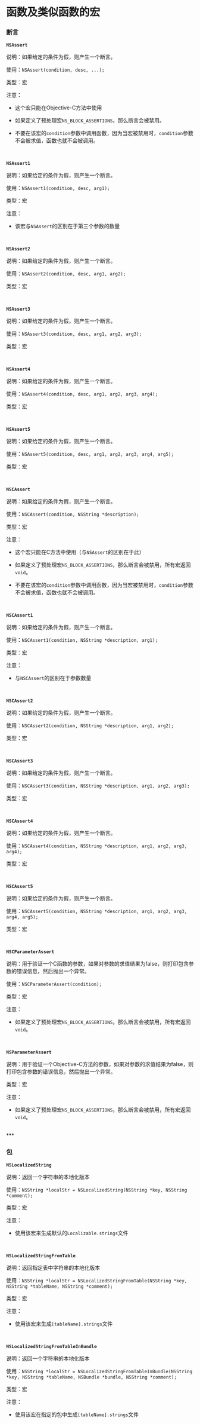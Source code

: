 # 函数及类似函数的宏

### 断言

**`NSAssert`**

说明：如果给定的条件为假，则产生一个断言。

使用：`NSAssert(condition, desc, ...);`

类型：宏

注意：

* 这个宏只能在Objective-C方法中使用

* 如果定义了预处理宏`NS_BLOCK_ASSERTIONS`，那么断言会被禁用。

* 不要在该宏的`condition`参数中调用函数，因为当宏被禁用时，`condition`参数不会被求值，函数也就不会被调用。

<br>


**`NSAssert1`**

说明：如果给定的条件为假，则产生一个断言。

使用：`NSAssert1(condition, desc, arg1);`

类型：宏

注意：

* 该宏与`NSAssert`的区别在于第三个参数的数量

<br>


**`NSAssert2`**

说明：如果给定的条件为假，则产生一个断言。

使用：`NSAssert2(condition, desc, arg1, arg2);`

类型：宏

<br>


**`NSAssert3`**

说明：如果给定的条件为假，则产生一个断言。

使用：`NSAssert3(condition, desc, arg1, arg2, arg3);`

类型：宏

<br>


**`NSAssert4`**

说明：如果给定的条件为假，则产生一个断言。

使用：`NSAssert4(condition, desc, arg1, arg2, arg3, arg4);`

类型：宏

<br>


**`NSAssert5`**

说明：如果给定的条件为假，则产生一个断言。

使用：`NSAssert5(condition, desc, arg1, arg2, arg3, arg4, arg5);`

类型：宏

<br>


**`NSCAssert`**

说明：如果给定的条件为假，则产生一个断言。

使用：`NSCAssert(condition, NSString *description);`

类型：宏

注意：

* 这个宏只能在C方法中使用（与`NSAssert`的区别在于此）

* 如果定义了预处理宏`NS_BLOCK_ASSERTIONS`，那么断言会被禁用，所有宏返回`void`。

* 不要在该宏的`condition`参数中调用函数，因为当宏被禁用时，`condition`参数不会被求值，函数也就不会被调用。

<br>


**`NSCAssert1`**

说明：如果给定的条件为假，则产生一个断言。

使用：`NSCAssert1(condition, NSString *description, arg1);`

类型：宏

注意：

* 与`NSCAssert`的区别在于参数数量

<br>


**`NSCAssert2`**

说明：如果给定的条件为假，则产生一个断言。

使用：`NSCAssert2(condition, NSString *description, arg1, arg2);`

类型：宏

<br>


**`NSCAssert3`**

说明：如果给定的条件为假，则产生一个断言。

使用：`NSCAssert3(condition, NSString *description, arg1, arg2, arg3);`

类型：宏

<br>


**`NSCAssert4`**

说明：如果给定的条件为假，则产生一个断言。

使用：`NSCAssert4(condition, NSString *description, arg1, arg2, arg3, arg4);`

类型：宏

<br>


**`NSCAssert5`**

说明：如果给定的条件为假，则产生一个断言。

使用：`NSCAssert5(condition, NSString *description, arg1, arg2, arg3, arg4, arg5);`

类型：宏

<br>


**`NSCParameterAssert`**

说明：用于验证一个C函数的参数，如果对参数的求值结果为false，则打印包含参数的错误信息，然后抛出一个异常。

使用：`NSCParameterAssert(condition);`

类型：宏

注意：

* 如果定义了预处理宏`NS_BLOCK_ASSERTIONS`，那么断言会被禁用，所有宏返回`void`。

<br>


**`NSParameterAssert`**

说明：用于验证一个Objective-C方法的参数，如果对参数的求值结果为false，则打印包含参数的错误信息，然后抛出一个异常。

类型：宏

注意：

* 如果定义了预处理宏`NS_BLOCK_ASSERTIONS`，那么断言会被禁用，所有宏返回`void`。


<br>
***
<br>


### 包

**`NSLocalizedString`**

说明：返回一个字符串的本地化版本

使用：`NSString *localStr = NSLocalizedString(NSString *key, NSString *comment);`

类型：宏

注意：

* 使用该宏来生成默认的`Localizable.strings`文件

<br>


**`NSLocalizedStringFromTable`**

说明：返回指定表中字符串的本地化版本

使用：`NSString *localStr = NSLocalizedStringFromTable(NSString *key, NSString *tableName, NSString *comment);`

类型：宏

注意：

* 使用该宏来生成`[tableName].strings`文件

<br>


**`NSLocalizedStringFromTableInBundle`**

说明：返回一个字符串的本地化版本

使用：`NSString *localStr = NSLocalizedStringFromTableInBundle(NSString *key, NSString *tableName, NSBundle *bundle, NSString *comment);`

类型：宏

注意：

* 使用该宏在指定的包中生成`[tableName].strings`文件

<br>
